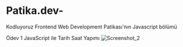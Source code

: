# Patika.dev-
Kodluyoruz Frontend Web Development Patikası'nın Javascript bölümü

Ödev 1 JavaScript ile Tarih Saat Yapımı
![Screenshot_2](https://user-images.githubusercontent.com/46530754/190909802-f47e2301-8374-4638-b3ec-4ef03ebaafff.png)
